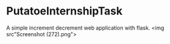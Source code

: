 # PutatoeInternshipTask
A simple increment decrement web application with flask.
<img src"Screenshot (272).png">
